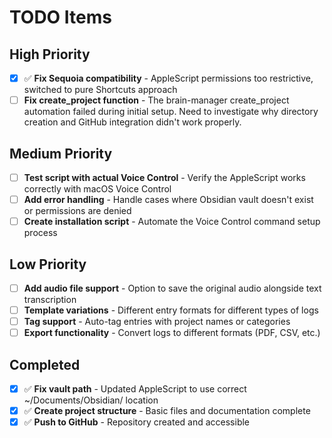 # TODO Items

## High Priority
- [x] ✅ **Fix Sequoia compatibility** - AppleScript permissions too restrictive, switched to pure Shortcuts approach
- [ ] **Fix create_project function** - The brain-manager create_project automation failed during initial setup. Need to investigate why directory creation and GitHub integration didn't work properly.

## Medium Priority  
- [ ] **Test script with actual Voice Control** - Verify the AppleScript works correctly with macOS Voice Control
- [ ] **Add error handling** - Handle cases where Obsidian vault doesn't exist or permissions are denied
- [ ] **Create installation script** - Automate the Voice Control command setup process

## Low Priority
- [ ] **Add audio file support** - Option to save the original audio alongside text transcription  
- [ ] **Template variations** - Different entry formats for different types of logs
- [ ] **Tag support** - Auto-tag entries with project names or categories
- [ ] **Export functionality** - Convert logs to different formats (PDF, CSV, etc.)

## Completed
- [x] ✅ **Fix vault path** - Updated AppleScript to use correct ~/Documents/Obsidian/ location
- [x] ✅ **Create project structure** - Basic files and documentation complete
- [x] ✅ **Push to GitHub** - Repository created and accessible
